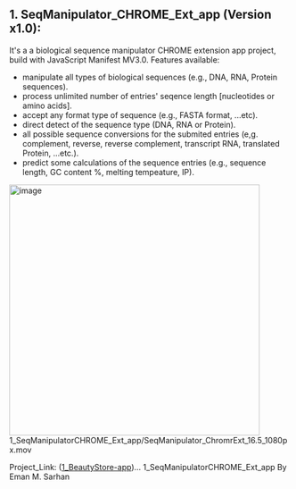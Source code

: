 ## 1. SeqManipulator_CHROME_Ext_app (Version x1.0):
It's a a biological sequence manipulator CHROME extension app project, build with JavaScript Manifest MV3.0.
Features available:
* manipulate all types of biological sequences (e.g., DNA, RNA, Protein sequences).
* process unlimited number of entries' seqence length [nucleotides or amino acids].
* accept any format type of sequence (e.g., FASTA format, ...etc).
* direct detect of the sequence type (DNA, RNA or Protein).
* all possible sequence conversions for the submited entries (e,g. complement, reverse, reverse complement, transcript RNA, translated Protein, ...etc.).
* predict some calculations of the sequence entries (e.g., sequence length, GC content %, melting tempeature, IP).

<img width="449" alt="image" src="https://github.com/user-attachments/assets/51de3e54-0ce9-4ff7-bbe5-b31c8e83a68d" />
1_SeqManipulatorCHROME_Ext_app/SeqManipulator_ChromrExt_16.5_1080px.mov

Project_Link: ([1_BeautyStore-app](1_SeqManipulatorCHROME_Ext_app))...
1_SeqManipulatorCHROME_Ext_app
By Eman M. Sarhan

